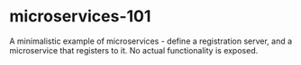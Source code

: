 # microservices-101
A minimalistic example of microservices - define a registration server, and a microservice that registers to it. No actual functionality is exposed.
